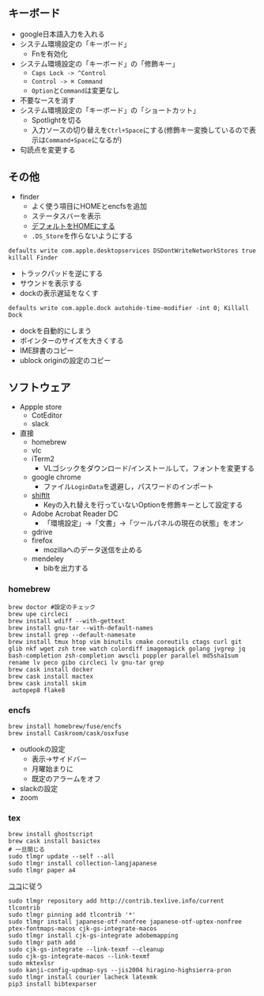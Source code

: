 
## キーボード
- google日本語入力を入れる
- システム環境設定の「キーボード」
    - Fnを有効化
- システム環境設定の「キーボード」の「修飾キー」
    - ``Caps Lock -> ^Control``
    - ``Control -> ⌘ Command``
    - ``Option``と``Command``は変更なし
- 不要なースを消す
- システム環境設定の「キーボード」の「ショートカット」
    - Spotlightを切る
    - 入力ソースの切り替えを``Ctrl+Space``にする(修飾キー変換しているので表示は``Command+Space``になるが)
- 句読点を変更する

## その他
- finder
    - よく使う項目にHOMEとencfsを追加
    - ステータスバーを表示
    - [デフォルトをHOMEにする](http://inforati.jp/apple/mac-tips-techniques/system-hints/how-to-set-the-default-folder-of-new-macos-finder-window.html)
    - ``.DS_Store``を作らないようにする
```
defaults write com.apple.desktopservices DSDontWriteNetworkStores true
killall Finder
```
- トラックパッドを逆にする
- サウンドを表示する
- dockの表示遅延をなくす
```
defaults write com.apple.dock autohide-time-modifier -int 0; Killall Dock
```
- dockを自動的にしまう
- ポインターのサイズを大きくする
- IME辞書のコピー
- ublock originの設定のコピー


## ソフトウェア
- Appple store
    - CotEditor 
    - slack
- 直接
    - homebrew
    - vlc
    - iTerm2
        - VLゴシックをダウンロード/インストールして，フォントを変更する
    - google chrome
        - ファイル``LoginData``を退避し，パスワードのインポート
    - [shiftlt](https://github.com/fikovnik/ShiftIt)
        - Keyの入れ替えを行っていないOptionを修飾キーとして設定する
    - Adobe Acrobat Reader DC
        - 「環境設定」->「文書」->「ツールパネルの現在の状態」をオン
    - gdrive
    - firefox
        - mozillaへのデータ送信を止める
    - mendeley
        - bibを出力する

### homebrew

```
brew doctor #設定のチェック
brew upe circleci
brew install wdiff --with-gettext
brew install gnu-tar --with-default-names
brew install grep --default-namesate
brew install tmux htop vim binutils cmake coreutils ctags curl git glib nkf wget zsh tree watch colordiff imagemagick golang jvgrep jq bash-completion zsh-completion awscli poppler parallel md5sha1sum rename lv peco gibo circleci lv gnu-tar grep
brew cask install docker
brew cask install mactex
brew cask install skim
 autopep8 flake8
```

### encfs
```
brew install homebrew/fuse/encfs
brew install Caskroom/cask/osxfuse
```


- outlookの設定
    - 表示->サイドバー
    - 月曜始まりに
    - 既定のアラームをオフ
- slackの設定
- zoom

### tex


```
brew install ghostscript
brew cask install basictex
# 一旦閉じる
sudo tlmgr update --self --all
sudo tlmgr install collection-langjapanese
sudo tlmgr paper a4

```

[ココ](https://texwiki.texjp.org/?%E3%83%92%E3%83%A9%E3%82%AE%E3%83%8E%E3%83%95%E3%82%A9%E3%83%B3%E3%83%88)に従う
```
sudo tlmgr repository add http://contrib.texlive.info/current tlcontrib
sudo tlmgr pinning add tlcontrib '*'
sudo tlmgr install japanese-otf-nonfree japanese-otf-uptex-nonfree ptex-fontmaps-macos cjk-gs-integrate-macos
sudo tlmgr install cjk-gs-integrate adobemapping
sudo tlmgr path add
sudo cjk-gs-integrate --link-texmf --cleanup
sudo cjk-gs-integrate-macos --link-texmf
sudo mktexlsr
sudo kanji-config-updmap-sys --jis2004 hiragino-highsierra-pron
sudo tlmgr install courier lacheck latexmk
pip3 install bibtexparser
```

